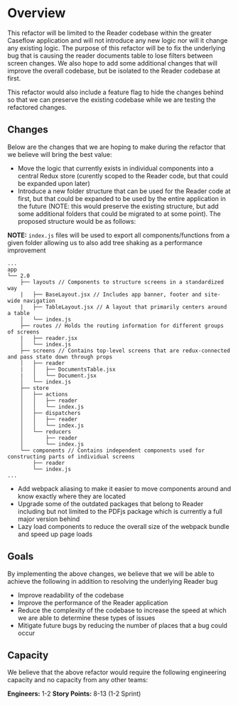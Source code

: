 # Overview

This refactor will be limited to the Reader codebase within the greater Caseflow application and will not introduce any new logic nor will it change any existing logic. The purpose of this refactor will be to fix the underlying bug that is causing the reader documents table to lose filters between screen changes. We also hope to add some additional changes that will improve the overall codebase, but be isolated to the Reader codebase at first.

This refactor would also include a feature flag to hide the changes behind so that we can preserve the existing codebase while we are testing the refactored changes.

## Changes

Below are the changes that we are hoping to make during the refactor that we believe will bring the best value:

- Move the logic that currently exists in individual components into a central Redux store (curently scoped to the Reader code, but that could be expanded upon later)
- Introduce a new folder structure that can be used for the Reader code at first, but that could be expanded to be used by the entire application in the future (NOTE: this would preserve the existing structure, but add some additional folders that could be migrated to at some point). The proposed structure would be as follows:

**NOTE:** `index.js` files will be used to export all components/functions from a given folder allowing us to also add tree shaking as a performance improvement
```
...
app
└── 2.0
    ├── layouts // Components to structure screens in a standardized way
    |   ├── BaseLayout.jsx // Includes app banner, footer and site-wide navigation
    |   ├── TableLayout.jsx // A layout that primarily centers around a table
    │   └── index.js
    ├── routes // Holds the routing information for different groups of screens
    |   ├── reader.jsx
    │   └── index.js
    ├── screens // Contains top-level screens that are redux-connected and pass state down through props
    │   ├── reader
    |   │   ├── DocumentsTable.jsx
    |   │   └── Document.jsx
    │   └── index.js
    ├── store
    │   ├── actions
    │   │   ├── reader
    │   │   └── index.js
    │   ├── dispatchers
    │   │   ├── reader
    │   │   └── index.js
    │   └── reducers
    │       ├── reader
    │       └── index.js
    └── components // Contains independent components used for constructing parts of individual screens
        ├── reader
        └── index.js
...
```
- Add webpack aliasing to make it easier to move components around and know exactly where they are located
- Upgrade some of the outdated packages that belong to Reader including but not limited to the PDFjs package which is currently a full major version behind
- Lazy load components to reduce the overall size of the webpack bundle and speed up page loads

## Goals

By implementing the above changes, we believe that we will be able to achieve the following in addition to resolving the underlying Reader bug

- Improve readability of the codebase
- Improve the performance of the Reader application
- Reduce the complexity of the codebase to increase the speed at which we are able to determine these types of issues
- Mitigate future bugs by reducing the number of places that a bug could occur

## Capacity

We believe that the above refactor would require the following engineering capacity and no capacity from any other teams:

**Engineers:** 1-2
**Story Points:** 8-13 (1-2 Sprint)